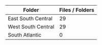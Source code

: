 | Folder             |   Files / Folders |
|--------------------|-------------------|
| East South Central |                29 |
| West South Central |                29 |
| South Atlantic     |                 0 |